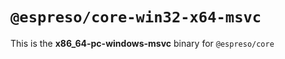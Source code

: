 # `@espreso/core-win32-x64-msvc`

This is the **x86_64-pc-windows-msvc** binary for `@espreso/core`

